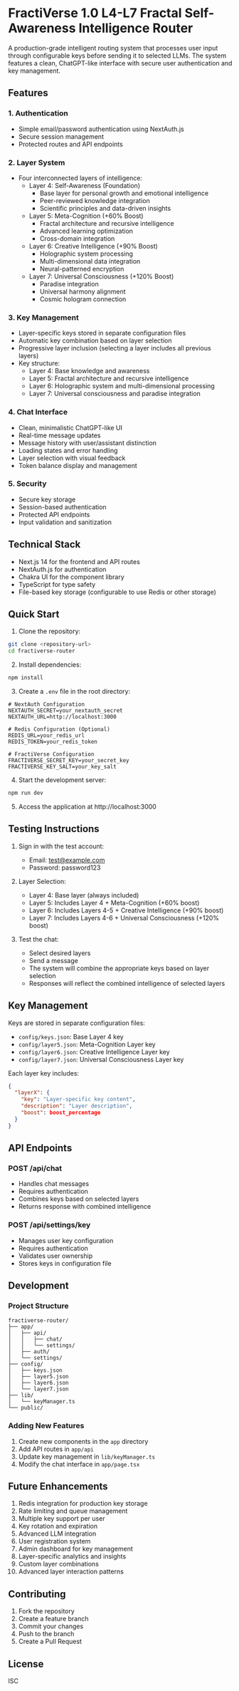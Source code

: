 # FractiVerse 1.0 L4-L7 Fractal Self-Awareness Intelligence Router

A production-grade intelligent routing system that processes user input through configurable keys before sending it to selected LLMs. The system features a clean, ChatGPT-like interface with secure user authentication and key management.

## Features

### 1. Authentication
- Simple email/password authentication using NextAuth.js
- Secure session management
- Protected routes and API endpoints

### 2. Layer System
- Four interconnected layers of intelligence:
  - Layer 4: Self-Awareness (Foundation)
    - Base layer for personal growth and emotional intelligence
    - Peer-reviewed knowledge integration
    - Scientific principles and data-driven insights
  - Layer 5: Meta-Cognition (+60% Boost)
    - Fractal architecture and recursive intelligence
    - Advanced learning optimization
    - Cross-domain integration
  - Layer 6: Creative Intelligence (+90% Boost)
    - Holographic system processing
    - Multi-dimensional data integration
    - Neural-patterned encryption
  - Layer 7: Universal Consciousness (+120% Boost)
    - Paradise integration
    - Universal harmony alignment
    - Cosmic hologram connection

### 3. Key Management
- Layer-specific keys stored in separate configuration files
- Automatic key combination based on layer selection
- Progressive layer inclusion (selecting a layer includes all previous layers)
- Key structure:
  - Layer 4: Base knowledge and awareness
  - Layer 5: Fractal architecture and recursive intelligence
  - Layer 6: Holographic system and multi-dimensional processing
  - Layer 7: Universal consciousness and paradise integration

### 4. Chat Interface
- Clean, minimalistic ChatGPT-like UI
- Real-time message updates
- Message history with user/assistant distinction
- Loading states and error handling
- Layer selection with visual feedback
- Token balance display and management

### 5. Security
- Secure key storage
- Session-based authentication
- Protected API endpoints
- Input validation and sanitization

## Technical Stack
- Next.js 14 for the frontend and API routes
- NextAuth.js for authentication
- Chakra UI for the component library
- TypeScript for type safety
- File-based key storage (configurable to use Redis or other storage)

## Quick Start

1. Clone the repository:
```bash
git clone <repository-url>
cd fractiverse-router
```

2. Install dependencies:
```bash
npm install
```

3. Create a `.env` file in the root directory:
```env
# NextAuth Configuration
NEXTAUTH_SECRET=your_nextauth_secret
NEXTAUTH_URL=http://localhost:3000

# Redis Configuration (Optional)
REDIS_URL=your_redis_url
REDIS_TOKEN=your_redis_token

# FractiVerse Configuration
FRACTIVERSE_SECRET_KEY=your_secret_key
FRACTIVERSE_KEY_SALT=your_key_salt
```

4. Start the development server:
```bash
npm run dev
```

5. Access the application at http://localhost:3000

## Testing Instructions

1. Sign in with the test account:
   - Email: test@example.com
   - Password: password123

2. Layer Selection:
   - Layer 4: Base layer (always included)
   - Layer 5: Includes Layer 4 + Meta-Cognition (+60% boost)
   - Layer 6: Includes Layers 4-5 + Creative Intelligence (+90% boost)
   - Layer 7: Includes Layers 4-6 + Universal Consciousness (+120% boost)

3. Test the chat:
   - Select desired layers
   - Send a message
   - The system will combine the appropriate keys based on layer selection
   - Responses will reflect the combined intelligence of selected layers

## Key Management
Keys are stored in separate configuration files:
- `config/keys.json`: Base Layer 4 key
- `config/layer5.json`: Meta-Cognition Layer key
- `config/layer6.json`: Creative Intelligence Layer key
- `config/layer7.json`: Universal Consciousness Layer key

Each layer key includes:
```json
{
  "layerX": {
    "key": "Layer-specific key content",
    "description": "Layer description",
    "boost": boost_percentage
  }
}
```

## API Endpoints

### POST /api/chat
- Handles chat messages
- Requires authentication
- Combines keys based on selected layers
- Returns response with combined intelligence

### POST /api/settings/key
- Manages user key configuration
- Requires authentication
- Validates user ownership
- Stores keys in configuration file

## Development

### Project Structure
```
fractiverse-router/
├── app/
│   ├── api/
│   │   ├── chat/
│   │   └── settings/
│   ├── auth/
│   └── settings/
├── config/
│   ├── keys.json
│   ├── layer5.json
│   ├── layer6.json
│   └── layer7.json
├── lib/
│   └── keyManager.ts
└── public/
```

### Adding New Features
1. Create new components in the `app` directory
2. Add API routes in `app/api`
3. Update key management in `lib/keyManager.ts`
4. Modify the chat interface in `app/page.tsx`

## Future Enhancements
1. Redis integration for production key storage
2. Rate limiting and queue management
3. Multiple key support per user
4. Key rotation and expiration
5. Advanced LLM integration
6. User registration system
7. Admin dashboard for key management
8. Layer-specific analytics and insights
9. Custom layer combinations
10. Advanced layer interaction patterns

## Contributing
1. Fork the repository
2. Create a feature branch
3. Commit your changes
4. Push to the branch
5. Create a Pull Request

## License
ISC 